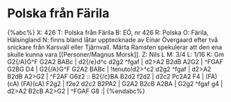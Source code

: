 # Polska från Färila

{%abc%}
X: 426
T: Polska från Färila
B: EÖ, nr 426
R: Polska
O: Färila, Hälsingland
N: finns bland låtar upptecknade av Einar Övergaard efter två snickare från Karsvall eller Tjärnvall. Märta Ramsten spekulerar att den ena skulle kunna vara [[Personer/Magnus Morsk]].
Z: Nils L
M: 3/4
L: 1/16
K: Gm
G2{/A}G^F G2A2 BABc | d2{/e}d^c d2g2 ^fgaf | d2>A2 B2dB A2G2 | ^FGAF G2BG D4 |
G2{/A}G^F G2A2 BABc | !tenuto!d2>^c2 d2g2 ^fgaf | d2>A2 B2dB A2>G2 | ^F2AF G6z2 ::
B2{/c}BA B2d2 f2d2 | d2c2 Pc2A2 F4 | (FA)(cA) (FA)(cA) F2g2 | f2e2 d2c2 B2PA2 | 
G2A2 B2cB A2BA | G2g2 ^fgaf g4 | d2>A2 B2cB A2>G2 | ^FGAF G8 :|
{%endabc%}
